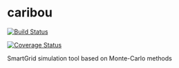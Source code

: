 # caribou

[![Build Status](https://travis-ci.org/mathildebadoual/caribou.svg?branch=master)](https://travis-ci.org/mathildebadoual/caribou)

[![Coverage Status](https://codecov.io/gh/mathildebadoual/caribou/branch/master/graph/badge.svg)](https://codecov.io/gh/mathildebadoual/caribou)
  
SmartGrid simulation tool based on Monte-Carlo methods
